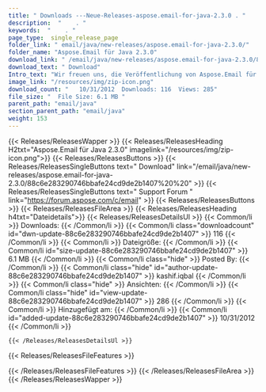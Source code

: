 ```yaml
---
title: " Downloads ---Neue-Releases-aspose.email-for-java-2.3.0 . "
description:  "    . " 
keywords:  "    . " 
page_type:  single_release_page
folder_link: " email/java/new-releases/aspose.email-for-java-2.3.0/"
folder_name: "Aspose.Email für Java 2.3.0"
download_link: " /email/java/new-releases/aspose.email-for-java-2.3.0/88c6e283290746bbafe24cd9de2b1407"
download_text: " Download"
Intro_text: "Wir freuen uns, die Veröffentlichung von Aspose.Email für Java 2.3.0 bekannt zu geben. Diesen Mo..."
image_link: "/resources/img/zip-icon.png"
download_count: "   10/31/2012  Downloads: 116  Views: 285"
file_size: "  File Size: 6.1 MB "
parent_path: "email/java"
section_parent_path: "email/java"
weight: 153
---
```


{{< Releases/ReleasesWapper >}}
  {{< Releases/ReleasesHeading H2txt="Aspose.Email für Java 2.3.0" imagelink="/resources/img/zip-icon.png">}}
  {{< Releases/ReleasesButtons >}}
    {{< Releases/ReleasesSingleButtons text=" Download" link="/email/java/new-releases/aspose.email-for-java-2.3.0/88c6e283290746bbafe24cd9de2b1407%20%20" >}}
    {{< Releases/ReleasesSingleButtons text=" Support Forum " link="https://forum.aspose.com/c/email" >}}
  {{< Releases/ReleasesButtons >}}
  {{< Releases/ReleasesFileArea >}}
    {{< Releases/ReleasesHeading h4txt="Dateidetails">}}
    {{< Releases/ReleasesDetailsUl >}}
            {{< Common/li >}} Downloads: {{< /Common/li >}}
      {{< Common/li class="downloadcount" id="dwn-update-88c6e283290746bbafe24cd9de2b1407" >}} 116 {{< /Common/li >}}
      {{< Common/li >}} Dateigröße: {{< /Common/li >}}
      {{< Common/li id="size-update-88c6e283290746bbafe24cd9de2b1407" >}} 6.1 MB {{< /Common/li >}} 
      {{< Common/li  class="hide" >}} Posted By: {{< /Common/li >}} 
      {{< Common/li class="hide" id="author-update-88c6e283290746bbafe24cd9de2b1407" >}} kashif.iqbal {{< /Common/li >}}
      {{< Common/li class="hide" >}} Ansichten: {{< /Common/li >}}
      {{< Common/li class="hide" id="view-update-88c6e283290746bbafe24cd9de2b1407" >}} 286 {{< /Common/li >}}
      {{< Common/li >}} Hinzugefügt am: {{< /Common/li >}}
      {{< Common/li id="added-update-88c6e283290746bbafe24cd9de2b1407" >}} 10/31/2012 {{< /Common/li >}} 

    {{< /Releases/ReleasesDetailsUl >}}

  {{< Releases/ReleasesFileFeatures >}}
      
  {{< /Releases/ReleasesFileFeatures >}}
 {{< /Releases/ReleasesFileArea >}}
{{< /Releases/ReleasesWapper >}}




